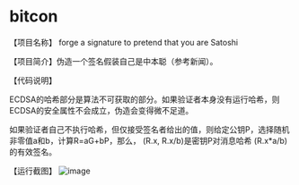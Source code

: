 # bitcon
【项目名称】 forge a signature to pretend that you are Satoshi

【项目简介】伪造一个签名假装自己是中本聪（参考新闻）。

【代码说明】

ECDSA的哈希部分是算法不可获取的部分。如果验证者本身没有运行哈希，则ECDSA的安全属性不会成立，伪造会变得微不足道。

如果验证者自己不执行哈希，但仅接受签名者给出的值，则给定公钥P，选择随机非零值a和b，计算R=aG+bP，那么， (R.x, R.x/b)是密钥P对消息哈希 (R.x*a/b)的有效签名。

【运行截图】
![image](https://user-images.githubusercontent.com/105579212/180790263-6f09af54-a00b-4d1c-b268-9ace650e16a9.png)
